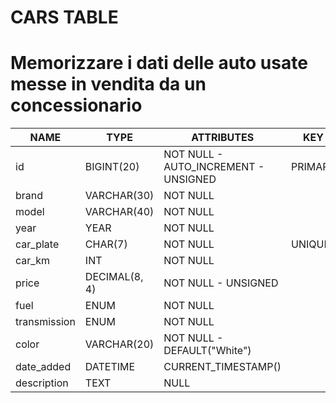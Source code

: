 # CARS TABLE

# Memorizzare i dati delle auto usate messe in vendita da un concessionario

| NAME         | TYPE          | ATTRIBUTES                           | KEY     |
| ------------ | ------------- | ------------------------------------ | ------- |
| id           | BIGINT(20)    | NOT NULL - AUTO_INCREMENT - UNSIGNED | PRIMARY |
| brand        | VARCHAR(30)   | NOT NULL                             |         |
| model        | VARCHAR(40)   | NOT NULL                             |         |
| year         | YEAR          | NOT NULL                             |         |
| car_plate    | CHAR(7)       | NOT NULL                             | UNIQUE  |
| car_km       | INT           | NOT NULL                             |         |
| price        | DECIMAL(8, 4) | NOT NULL - UNSIGNED                  |         |
| fuel         | ENUM          | NOT NULL                             |         |
| transmission | ENUM          | NOT NULL                             |         |
| color        | VARCHAR(20)   | NOT NULL - DEFAULT("White")          |         |
| date_added   | DATETIME      | CURRENT_TIMESTAMP()                  |         |
| description  | TEXT          | NULL                                 |         |
